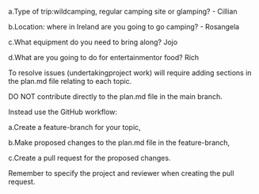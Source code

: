a.Type of trip:wildcamping, regular camping site or glamping? - Cillian

b.Location: where in Ireland are you going to go camping? - Rosangela

c.What equipment do you need to bring along? Jojo

d.What are you going to do for entertainmentor food? Rich


To resolve issues (undertakingproject work) will require adding sections in the plan.md file relating to each topic. 

DO NOT contribute directly to the plan.md file in the main branch. 

Instead use the GitHub workflow:

a.Create a feature-branch for your topic,

b.Make proposed changes to the plan.md file in the feature-branch,

c.Create a pull request for the proposed changes. 

Remember to specify the project and reviewer when creating the pull request.
